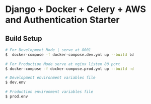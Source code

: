 # Django + Docker + Celery + AWS and Authentication Starter 

## Build Setup

```bash
# For Development Mode | serve at 8001 
$  docker-compose -f docker-compose.dev.yml up --build ld 
 
# For Production Mode serve at nginx listen 80 port
$ docker-compose -f docker-compose.prod.yml up --build -d
```

```bash
# Development environment variables file 
$ dev.env
 
# Production environment variables file 
$ prod.env
```

